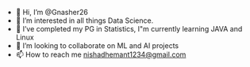 - 👋 Hi, I’m @Gnasher26
- 👀 I’m interested in all things Data Science.
- 🌱 I’ve completed my PG in Statistics, I"m currently learning JAVA and Linux
- 💞️ I’m looking to collaborate on ML and AI projects
- 📫 How to reach me nishadhemant1234@gmail.com

<!---
Gnasher26/Gnasher26 is a ✨ special ✨ repository because its `README.md` (this file) appears on your GitHub profile.
You can click the Preview link to take a look at your changes.
--->
